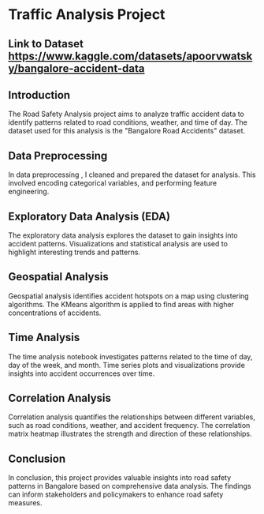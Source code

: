 # Traffic Analysis Project

## Link to Dataset  https://www.kaggle.com/datasets/apoorvwatsky/bangalore-accident-data

## Introduction
The Road Safety Analysis project aims to analyze traffic accident data to identify patterns related to road conditions, weather, and time of day. 
The dataset used for this analysis is the "Bangalore Road Accidents" dataset.

## Data Preprocessing
In data preprocessing , I cleaned and prepared the dataset for analysis. This involved encoding categorical variables, and performing feature engineering.

## Exploratory Data Analysis (EDA)
The exploratory data analysis explores the dataset to gain insights into accident patterns. Visualizations and statistical analysis are used to highlight interesting trends and patterns.

## Geospatial Analysis
Geospatial analysis identifies accident hotspots on a map using clustering algorithms. The KMeans algorithm is applied to find areas with higher concentrations of accidents.

## Time Analysis
The time analysis notebook investigates patterns related to the time of day, day of the week, and month. Time series plots and visualizations provide insights into accident occurrences over time.

## Correlation Analysis
Correlation analysis quantifies the relationships between different variables, such as road conditions, weather, and accident frequency. The correlation matrix heatmap illustrates the strength and direction of these relationships.

## Conclusion
In conclusion, this project provides valuable insights into road safety patterns in Bangalore based on comprehensive data analysis. The findings can inform stakeholders and policymakers to enhance road safety measures.


